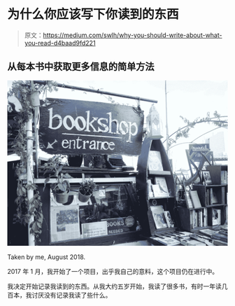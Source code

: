 # 为什么你应该写下你读到的东西

> 原文：<https://medium.com/swlh/why-you-should-write-about-what-you-read-d4baad9fd221>

## 从每本书中获取更多信息的简单方法

![](img/a79af89b260e4fd2d8d08c07d9d84050.png)

Taken by me, August 2018.

2017 年 1 月，我开始了一个项目，出乎我自己的意料，这个项目仍在进行中。

我决定开始记录我读到的东西。从我大约五岁开始，我读了很多书，有时一年读几百本，我讨厌没有记录我读了些什么。